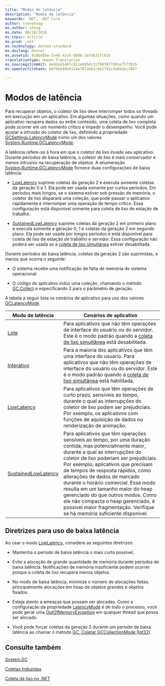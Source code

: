 ```yaml
---
title: "Modos de latência"
description: "Modos de latência"
keywords: .NET, .NET Core
author: stevehoag
ms.author: shoag
ms.date: 08/18/2016
ms.topic: article
ms.prod: .net
ms.technology: dotnet-standard
ms.devlang: dotnet
ms.assetid: 810bd8be-5a48-42c6-b080-3afdb31fc61b
translationtype: Human Translation
ms.sourcegitcommit: de0dab146fc811e895dc32f98f877db5e757f82b
ms.openlocfilehash: 6976bb49e9124a787abb1c0a2791cda86dac1007

---
```


# <a name="latency-modes"></a>Modos de latência

Para recuperar objetos, o coletor de lixo deve interromper todos os threads em execução em um aplicativo. Em algumas situações, como quando um aplicativo recupera dados ou exibe conteúdo, uma coleta de lixo completa pode ocorrer em um momento crítico e impedir o desempenho. Você pode ajustar a intrusão do coletor de lixo, definindo a propriedade [GCSettings.LatencyMode](xref:System.Runtime.GCSettings.LatencyMode) como um dos valores [System.Runtime.GCLatencyMode](xref:System.Runtime.GCLatencyMode). 

A latência refere-se à hora em que o coletor de lixo invade seu aplicativo. Durante períodos de baixa latência, o coletor de lixo é mais conservador e menos intrusivo na recuperação de objetos. A enumeração [System.Runtime.GCLatencyMode](xref:System.Runtime.GCLatencyMode) fornece duas configurações de baixa latência:

* [LowLatency](xref:System.Runtime.GCLatencyMode.LowLatency) suprime coletas da geração 2 e executa somente coletas da geração 0 e 1. Ela pode ser usada somente por curtos períodos. Em períodos mais longos, se o sistema estiver sob pressão de memória, o coletor de lixo disparará uma coleção, que pode pausar o aplicativo rapidamente e interromper uma operação de tempo crítico. Essa configuração está disponível somente para coleta de lixo de estação de trabalho. 

* [SustainedLowLatency](xref:System.Runtime.GCLatencyMode.SustainedLowLatency) suprime coletas da geração 2 em primeiro plano e executa somente a geração 0, 1 e coletas da geração 2 em segundo plano. Ela pode ser usada por longos períodos e está disponível para coleta de lixo de estação de trabalho e servidor. Essa configuração não poderá ser usada se a [coleta de lixo simultânea](https://msdn.microsoft.com/library/yhwwzef8.aspx) estiver desabilitada.

Durante períodos de baixa latência, coletas da geração 2 são suprimidas, a menos que ocorra o seguinte:

* O sistema recebe uma notificação de falta de memória do sistema operacional.

* O código do aplicativo induz uma coleção, chamando o método [GC.Collect](xref:System.GC.Collect(System.Int32)) e especificando 2 para o parâmetro de geração.

A tabela a seguir lista os cenários de aplicativo para uso dos valores [GCLatencyMode](xref:System.Runtime.GCLatencyMode).

Modo de latência | Cenários de aplicativo
------------ | --------------------- 
[Lote](xref:System.Runtime.GCLatencyMode.Batch) | Para aplicativos que não têm operações de interface do usuário ou do servidor. Este é o modo padrão quando a [coleta de lixo simultânea](https://msdn.microsoft.com/library/yhwwzef8.aspx) está desabilitada.
[Interativo](xref:System.Runtime.GCLatencyMode.Interactive) | Para a maioria dos aplicativos que têm uma interface do usuário. Para aplicativos que não têm operações de interface do usuário ou do servidor. Este é o modo padrão quando a [coleta de lixo simultânea](https://msdn.microsoft.com/library/yhwwzef8.aspx) está habilitada.
[LowLatency](xref:System.Runtime.GCLatencyMode.LowLatency) | Para aplicativos que têm operações de curto prazo, sensíveis ao tempo, durante o qual as interrupções do coletor de lixo podem ser prejudiciais. Por exemplo, os aplicativos com funções de aquisição de dados ou renderização de animação.
[SustainedLowLatency](xref:System.Runtime.GCLatencyMode.SustainedLowLatency) | Para aplicativos que têm operações sensíveis ao tempo, por uma duração contida, mas potencialmente maior, durante a qual as interrupções do coletor de lixo poderiam ser prejudiciais. Por exemplo, aplicativos que precisam de tempos de resposta rápidos, como alterações de dados de mercado durante o horário comercial.   Esse modo resulta em um tamanho maior do heap gerenciado do que outros modos. Como ele não compacta o heap gerenciado, é possível maior fragmentação. Verifique se há memória suficiente disponível.
 
## <a name="guidelines-for-using-low-latency"></a>Diretrizes para uso de baixa latência

Ao usar o modo [LowLatency](xref:System.Runtime.GCLatencyMode.LowLatency), considere as seguintes diretrizes:

* Mantenha o período de baixa latência o mais curto possível.

* Evite a alocação de grande quantidade de memória durante períodos de baixa latência. Notificações de memória insuficiente podem ocorrer porque a coleta de lixo recupera menos objetos. 

* No modo de baixa latência, minimize o número de alocações feitas, principalmente alocações em heap de objetos grandes e objetos fixados. 

* Esteja atento a ameaças que possam ser alocadas. Como a configuração da propriedade [LatencyMode](xref:System.Runtime.GCSettings.LatencyMode) é de todo o processo, você pode gerar uma [OutOfMemoryException](xref:System.OutOfMemoryException) em qualquer thread que possa ser alocado. 

* Você pode forçar coletas da geração 2 durante um período de baixa latência ao chamar o método [GC. Coletar GCCollectionMode (Int32)](xref:System.GC.Collect(System.Int32,System.GCCollectionMode)).

## <a name="see-also"></a>Consulte também

[System.GC](xref:System.GC)

[Coletas Induzidas](induced.md)

[Coleta de lixo no .NET](index.md)



<!--HONumber=Nov16_HO5-->



